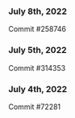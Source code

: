 ### July 8th, 2022

Commit #258746

### July 5th, 2022

Commit #314353


### July 4th, 2022

Commit #72281
